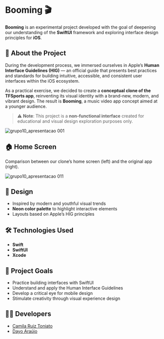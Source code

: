 # Booming 🎬

**Booming** is an experimental project developed with the goal of deepening our understanding of the **SwiftUI** framework and exploring interface design principles for **iOS**.

## 📱 About the Project

During the development process, we immersed ourselves in Apple’s **Human Interface Guidelines (HIG)** — an official guide that presents best practices and standards for building intuitive, accessible, and consistent user interfaces within the iOS ecosystem.

As a practical exercise, we decided to create a **conceptual clone of the TFSports app**, reinventing its visual identity with a brand-new, modern, and vibrant design. The result is **Booming**, a music video app concept aimed at a younger audience.

> ⚠️ **Note**: This project is a **non-functional interface** created for educational and visual design exploration purposes only.

![grupo10_apresentacao 001](https://github.com/user-attachments/assets/bf37a97b-e821-44cd-9449-529900d14eb1)

## 🏠 Home Screen  
Comparison between our clone’s home screen (left) and the original app (right).

![grupo10_apresentacao 011](https://github.com/user-attachments/assets/5fc31ba3-2024-4efc-a0bb-8050e3d7238c)

## 🎨 Design

- Inspired by modern and youthful visual trends  
- **Neon color palette** to highlight interactive elements  
- Layouts based on Apple’s HIG principles  

## 🛠️ Technologies Used

- **Swift**
- **SwiftUI**
- **Xcode**

## 🎯 Project Goals

- Practice building interfaces with SwiftUI  
- Understand and apply the Human Interface Guidelines  
- Develop a critical eye for mobile design  
- Stimulate creativity through visual experience design

## 👩‍💻 Developers

- [Camila Ruiz Toniato](https://www.linkedin.com/in/camila-ruiz-toniato-91a926301/)
- [Dayo Araújo](https://www.linkedin.com/in/dayo-araujo/)
